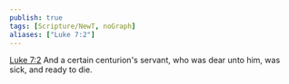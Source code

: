 ```yaml
---
publish: true
tags: [Scripture/NewT, noGraph]
aliases: ["Luke 7:2"]
---
```

[Luke 7:2](https://churchofjesuschrist.org/study/scriptures/nt/luke/7?lang=eng&id=p2#p2) And a certain centurion's servant, who was dear unto him, was sick, and ready to die.
